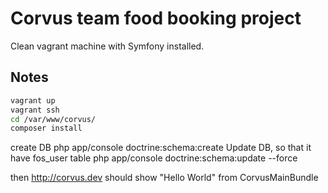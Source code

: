 # Corvus team food booking project

Clean vagrant machine with Symfony installed.

## Notes

```sh
vagrant up
vagrant ssh
cd /var/www/corvus/
composer install
```
create DB
 php app/console doctrine:schema:create
Update DB, so that it have fos_user table
 php app/console doctrine:schema:update --force

then <http://corvus.dev> should show "Hello World" from CorvusMainBundle